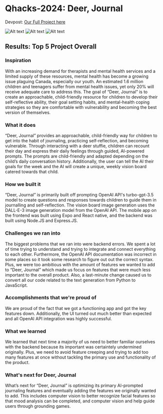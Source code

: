 

# Qhacks-2024: Deer, Journal

Devpost: [Our Full Project here](https://devpost.com/software/deer-journal?ref_content=user-portfolio&ref_feature=in_progress)


![Alt text](https://d112y698adiu2z.cloudfront.net/photos/production/software_photos/002/752/272/datas/gallery.jpg)
![Alt text](https://d112y698adiu2z.cloudfront.net/photos/production/software_photos/002/752/268/datas/gallery.jpg)
![Alt text](https://d112y698adiu2z.cloudfront.net/photos/production/software_photos/002/752/267/datas/gallery.jpg)



## Results: Top 5 Project Overall


### Inspiration 
With an increasing demand for therapists and mental health services and a limited supply of these resources, mental health has become a growing issue plaguing Canada, especially our youth. An estimated 1.6 million children and teenagers suffer from mental health issues, yet only 20% will receive adequate care to address this. The goal of “Deer, Journal” is to create an approachable, child-friendly resource for children to develop their self-reflective ability, their goal setting habits, and mental-health coping strategies so they are comfortable with vulnerability and becoming the best version of themselves.

### What it does 
“Deer, Journal” provides an approachable, child-friendly way for children to get into the habit of journaling, practicing self-reflection, and becoming vulnerable. Through interacting with a deer stuffie, children can recount their day and express their daily feelings through guided, AI-powered prompts. The prompts are child-friendly and adapted depending on the child’s daily conversation history. Additionally, the user can tell the AI their goals for the week and the AI will create a unique, weekly vision board catered towards that child. 

### How we built it 
“Deer, Journal” is primarily built off prompting OpenAI API's turbo-gpt-3.5 model to create questions and responses towards children to guide them in journalling and self-reflection. The vision board image generation uses the DALL-E-3 image generation model from the OpenAI API. The mobile app on the frontend was built using Expo and React native, and the backend was built using Node.JS and Express.JS. 

### Challenges we ran into 
The biggest problems that we ran into were backend errors. We spent a lot of time trying to understand and trying to integrate and connect everything to each other. Furthermore, the OpenAI API documentation was incorrect in some places so it took some research to figure out out the correct syntax. Plus, we were too ambitious with the amount of features we wanted to add to “Deer, Journal” which made us focus on features that were much less important to the overall product. Also, a last-minute change caused us to convert all our code related to the text generation from Python to JavaScript.

### Accomplishments that we're proud of 
We are proud of the fact that we got a functioning app and got the key features down. Additionally, the UI turned out much better than expected and all OpenAI API integration was highly successful. 

### What we learned 
We learned that next time a majority of us need to better familiar ourselves with the backend because its important was certaintely undermined originally. Plus, we need to avoid feature creeping and trying to add too many features at once without tackling the primary use and functionality of the product.

### What's next for Deer, Journal
What’s next for “Deer, Journal” is optimizing its primary AI-prompted journaling features and eventually adding the features we originally wanted to add. This includes computer vision to better recognize facial features so that mood analysis can be completed, and computer vision and help guide users through grounding games.
